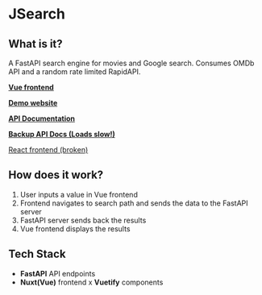 # JSearch
## What is it?
A FastAPI search engine for movies and Google search. Consumes OMDb API and a random rate limited RapidAPI. 



[**Vue frontend**](https://github.com/lostmypillow/jsearch-vue)


[**Demo website**](https://lostmypillow.github.io/jsearch-vue)

[**API Documentation**](https://jsearch.lostmypillow.duckdns.org/docs)

[**Backup API Docs (Loads slow!)**](https://jsearch-latest.onrender.com/docs)

[React frontend (broken)](https://github.com/lostmypillow/jsearch-react)

## How does it work?
1. User inputs a value in Vue frontend
2. Frontend navigates to search path and sends the data to the FastAPI server
3. FastAPI server sends back the results
4. Vue frontend displays the results
   
## Tech Stack
- **FastAPI** API endpoints
- **Nuxt(Vue)** frontend x **Vuetify** components
